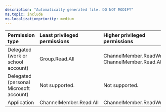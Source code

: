 ```yaml
---
description: "Automatically generated file. DO NOT MODIFY"
ms.topic: include
ms.localizationpriority: medium
---
```


|Permission type|Least privileged permissions|Higher privileged permissions|
|:---|:---|:---|
|Delegated (work or school account)|Group.Read.All|ChannelMember.ReadWrite.All, ChannelMember.Read.All|
|Delegated (personal Microsoft account)|Not supported.|Not supported.|
|Application|ChannelMember.Read.All|ChannelMember.ReadWrite.All|

